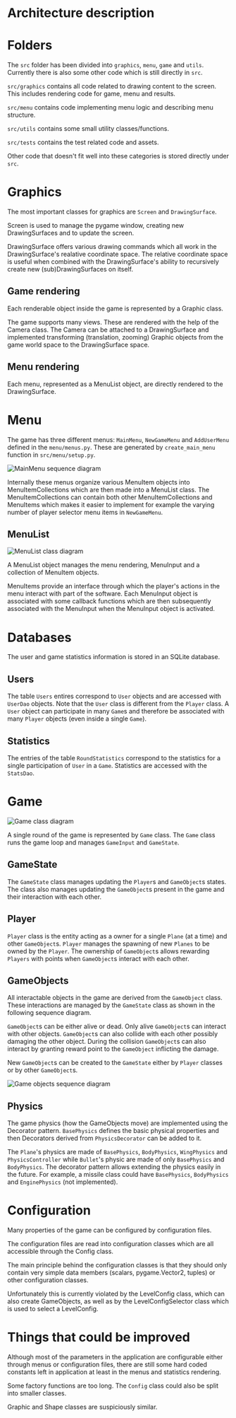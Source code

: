 # Architecture description

# Folders
The `src` folder has been divided into `graphics`, `menu`, `game` and `utils`.
Currently there is also some other code which is still directly in `src`.

`src/graphics` contains all code related to drawing content to the screen.
This includes rendering code for game, menu and results.

`src/menu` contains code implementing menu logic and describing menu structure.

`src/utils` contains some small utility classes/functions.

`src/tests` contains the test related code and assets.

Other code that doesn't fit well into these categories is stored directly under `src`.


# Graphics

The most important classes for graphics are `Screen` and `DrawingSurface`.

Screen is used to manage the pygame window, creating new DrawingSurfaces
and to update the screen.

DrawingSurface offers various drawing commands which all work
in the DrawingSurface's realative coordinate space. The relative
coordinate space is useful when combined with the DrawingSurface's
ability to recursively create new (sub)DrawingSurfaces on itself.

## Game rendering

Each renderable object inside the game is represented by a Graphic
class.

The game supports many views. These are rendered with the help
of the Camera class. The Camera can be attached to a DrawingSurface
and implemented transforming (translation, zooming) Graphic objects from
the game world space to the DrawingSurface space.


## Menu rendering

Each menu, represented as a MenuList object, are directly rendered
to the DrawingSurface.


# Menu

The game has three different menus: `MainMenu`, `NewGameMenu` and `AddUserMenu`
defined in the `menu/menus.py`. These are generated by `create_main_menu` function
in `src/menu/setup.py`.

![MainMenu sequence diagram](./main_menu_sequence_diagram.png)

Internally these menus organize various MenuItem objects into MenuItemCollections
which are then made into a MenuList class. The MenuItemCollections
can contain both other MenuItemCollections and MenuItems which makes
it easier to implement for example the varying number of player selector
menu items in `NewGameMenu`.

## MenuList
![MenuList class diagram](./menu_list_class_diagram.png)

A MenuList object manages the menu rendering, MenuInput and a collection of
MenuItem objects.

MenuItems provide an interface through which the player's
actions in the menu interact with part of the software. Each
MenuInput object is associated with some callback functions which
are then subsequently associated with the MenuInput when the MenuInput
object is activated.

# Databases

The user and game statistics information is stored in an SQLite database.

## Users

The table `Users` entires correspond to `User` objects and are accessed
with `UserDao` objects. Note that the `User` class is different
from the `Player` class. A `User` object can participate in
many `Game`s and therefore be associated with many `Player` objects
(even inside a single `Game`).

## Statistics
The entries of the table `RoundStatistics` correspond to the statistics
for a single participation of `User` in a `Game`. Statistics are
accessed with the `StatsDao`.

# Game
![Game class diagram](./game_class_diagram.png)

A single round of the game is represented by `Game` class. The `Game` class
runs the game loop and manages `GameInput` and `GameState`.

## GameState

The `GameState` class manages updating the `Player`s and `GameObject`s states.
The class also manages updating the `GameObject`s present in the game and
their interaction with each other.

## Player

`Player` class is the entity acting as a owner for a single `Plane` (at a time)
and other `GameObject`s. `Player` manages the spawning of new `Planes`
to be owned by the `Player`. The ownership of `GameObject`s allows rewarding
`Players` with points when `GameObject`s interact with each other.

## GameObjects

All interactable objects in the game are derived from the `GameObject` class.
These interactions are managed by the `GameState` class as shown in the following
sequence diagram.

`GameObject`s can be either alive or dead. Only alive `GameObject`s
can interact with other objects. `GameObject`s can also collide with
each other possibly damaging the other object. During the collision
`GameObject`s can also interact by granting reward point to the
`GameObject` inflicting the damage.

New `GameObject`s can be created to the `GameState` either by `Player`
classes or by other `GameObject`s.

![Game objects sequence diagram](./game_objects_sequence_diagram.png)


## Physics

The game physics (how the GameObjects move) are implemented using the Decorator
pattern. `BasePhysics` defines the basic physical properties and then
Decorators derived from `PhysicsDecorator` can be added to it.

The `Plane`'s physics are made of `BasePhysics`, `BodyPhysics`, `WingPhysics`
and `PhysicsController` while `Bullet`'s physic are made of only
`BasePhysics` and `BodyPhysics`. The decorator pattern allows extending
the physics easily in the future. For example, a missile class could
have `BasePhysics`, `BodyPhysics` and `EnginePhysics` (not implemented).

# Configuration

Many properties of the game can be configured by configuration files.

The configuration files are read into configuration classes which
are all accessible through the Config class.

The main principle behind the configuration classes is that
they should only contain very simple data members (scalars,
pygame.Vector2, tuples) or other configuration classes.

Unfortunately this is currently violated by the LevelConfig class,
which can also create GameObjects, as well as by the
LevelConfigSelector class which is used to select a LevelConfig.

# Things that could be improved

Although most of the parameters in the application are configurable
either through menus or configuration files, there are still some
hard coded constants left in application at least
in the menus and statistics rendering.

Some factory functions are too long. The `Config` class could
also be split into smaller classes.

Graphic and Shape classes are suspiciously similar.
